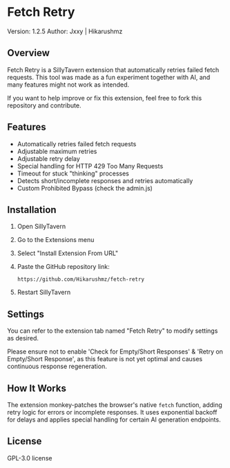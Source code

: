# Fetch Retry

Version: 1.2.5
Author: Jxxy | Hikarushmz

## Overview

Fetch Retry is a SillyTavern extension that automatically retries failed fetch requests.
This tool was made as a fun experiment together with AI, and many features might not work as intended.

If you want to help improve or fix this extension, feel free to fork this repository and contribute.

## Features

* Automatically retries failed fetch requests
* Adjustable maximum retries
* Adjustable retry delay
* Special handling for HTTP 429 Too Many Requests
* Timeout for stuck "thinking" processes
* Detects short/incomplete responses and retries automatically
* Custom Prohibited Bypass (check the admin.js)

## Installation

1. Open SillyTavern
2. Go to the Extensions menu
3. Select "Install Extension From URL"
4. Paste the GitHub repository link:

   ```
   https://github.com/Hikarushmz/fetch-retry
   ```
5. Restart SillyTavern

## Settings

You can refer to the extension tab named "Fetch Retry" to modify settings as desired.

Please ensure not to enable 'Check for Empty/Short Responses' & 'Retry on Empty/Short Response', as this feature is not yet optimal and causes continuous response regeneration.

## How It Works

The extension monkey-patches the browser's native `fetch` function, adding retry logic for errors or incomplete responses.
It uses exponential backoff for delays and applies special handling for certain AI generation endpoints.

## License

GPL-3.0 license

